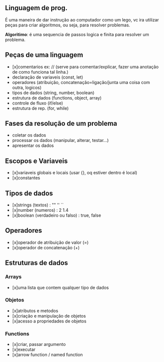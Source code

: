 ## Linguagem de prog.

É uma maneira de dar instrução ao computador
como um lego, vc ira utilizar peças para criar algoritmos, ou seja, para resolver problemas.

**Algoritimo**: é uma sequencia de passos logica e finita para resolver um problema.

## Peças de uma linguagem

- [x]comentarios
    ex: // (serve para comentar/explicar, fazer uma anotação de como funciona tal linha.)
- declaração de variaveis
    (const, let)
- operadores
    (atribuição, concatenação=ligação/junta uma coisa com outra, logicos)
- tipos de dados
    (string, number, boolean)
- estrutura de dados
    (functions, object, array)
- controle de fluxo
    (if/else)
- estrutura de rep.
    (for, while)

## Fases da resolução de um problema

- coletar os dados
- processar os dados
    (manipular, alterar, testar...)
- apresentar os dados 

## Escopos e Variaveis

- [x]variaveis globais e locais
    (usar {}, oq estiver dentro é local)
- [x]constantes


## Tipos de dados

- [x]strings
    (textos) : "" '' ``
- [x]number
    (numeros) : 2 1.4
- [x]boolean
    (verdadeiro ou falso) : true, false

## Operadores

- [x]operador de atribuição de valor
    (=)
- [x]operador de concatenação
    (+)

## Estruturas de dados

### Arrays

- [x]uma lista que contem qualquer tipo de dados

### Objetos

- [x]atributos e metodos
- [x]criação e manipulação de objetos
- [x]acesso a propriedades de objetos

### Functions
- [x]criar, passar argumento
- [x]executar
- [x]arrow function / named function

